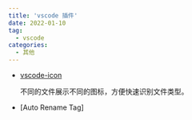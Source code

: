 ```yaml
---
title: 'vscode 插件'
date: 2022-01-10
tag:
  - vscode
categories:
  - 其他
---
```


- [vscode-icon](https://link.juejin.cn/?target=https%3A%2F%2Fmarketplace.visualstudio.com%2Fitems%3FitemName%3Dvscode-icons-team.vscode-icons)

  不同的文件展示不同的图标，方便快速识别文件类型。

- [Auto Rename Tag]
